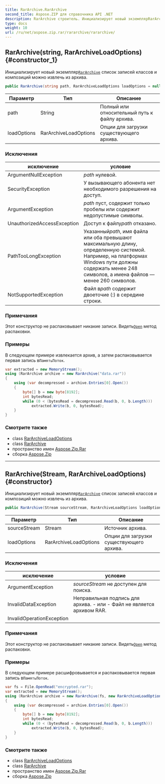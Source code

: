 ```yaml
---
title: RarArchive.RarArchive
second_title: Aspose.ZIP для справочника API .NET
description: RarArchive строитель. Инициализирует новый экземплярRarArchive список записей классов и композиций можно извлечь из архива.
type: docs
weight: 10
url: /ru/net/aspose.zip.rar/rararchive/rararchive/
---
```

## RarArchive(string, RarArchiveLoadOptions) {#constructor_1}

Инициализирует новый экземпляр[`RarArchive`](../) список записей классов и композиций можно извлечь из архива.

```csharp
public RarArchive(string path, RarArchiveLoadOptions loadOptions = null)
```

| Параметр | Тип | Описание |
| --- | --- | --- |
| path | String | Полный или относительный путь к файлу архива. |
| loadOptions | RarArchiveLoadOptions | Опции для загрузки существующего архива. |

### Исключения

| исключение | условие |
| --- | --- |
| ArgumentNullException | *path* нулевой. |
| SecurityException | У вызывающего абонента нет необходимого разрешения на доступ. |
| ArgumentException | *path* пуст, содержит только пробелы или содержит недопустимые символы. |
| UnauthorizedAccessException | Доступ к файлу*path* отказано. |
| PathTooLongException | Указанный*path*, имя файла или оба превышают максимальную длину, определенную системой. Например, на платформах Windows пути должны содержать менее 248 символов, а имена файлов — менее 260 символов. |
| NotSupportedException | Файл в*path* содержит двоеточие (:) в середине строки. |

### Примечания

Этот конструктор не распаковывает никакие записи. Видеть[`Open`](../../rararchiveentry/open/) метод распаковки.

### Примеры

В следующем примере извлекается архив, а затем распаковывается первая запись в`ПамятьПоток`.

```csharp
var extracted = new MemoryStream();
using (RarArchive archive = new RarArchive("data.rar"))
{
    using (var decompressed = archive.Entries[0].Open())
    {
        byte[] b = new byte[8192];
        int bytesRead;
        while (0 < (bytesRead = decompressed.Read(b, 0, b.Length)))
            extracted.Write(b, 0, bytesRead);
    }
}
```

### Смотрите также

* class [RarArchiveLoadOptions](../../rararchiveloadoptions/)
* class [RarArchive](../)
* пространство имен [Aspose.Zip.Rar](../../rararchive/)
* сборка [Aspose.Zip](../../../)

---

## RarArchive(Stream, RarArchiveLoadOptions) {#constructor}

Инициализирует новый экземпляр[`RarArchive`](../) список записей классов и композиций можно извлечь из архива.

```csharp
public RarArchive(Stream sourceStream, RarArchiveLoadOptions loadOptions = null)
```

| Параметр | Тип | Описание |
| --- | --- | --- |
| sourceStream | Stream | Источник архива. |
| loadOptions | RarArchiveLoadOptions | Опции для загрузки существующего архива. |

### Исключения

| исключение | условие |
| --- | --- |
| ArgumentException | *sourceStream* не доступен для поиска. |
| InvalidDataException | Неправильная подпись для архива. - или - Файл не является архивом RAR. |
| InvalidOperationException |  |

### Примечания

Этот конструктор не распаковывает никакие записи. Видеть[`Open`](../../rararchiveentry/open/) метод распаковки.

### Примеры

В следующем примере расшифровывается и распаковывается первая запись в`ПамятьПоток`.

```csharp
var fs = File.OpenRead("encrypted.rar");
var extracted = new MemoryStream();
using (RarArchive archive = new RarArchive(fs, new RarArchiveLoadOptions() { DecryptionPassword = "p@s$" }))
{
    using (var decompressed = archive.Entries[0].Open())
    {
        byte[] b = new byte[8192];
        int bytesRead;
        while (0 < (bytesRead = decompressed.Read(b, 0, b.Length)))
            extracted.Write(b, 0, bytesRead);
    }
}
```

### Смотрите также

* class [RarArchiveLoadOptions](../../rararchiveloadoptions/)
* class [RarArchive](../)
* пространство имен [Aspose.Zip.Rar](../../rararchive/)
* сборка [Aspose.Zip](../../../)


